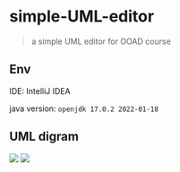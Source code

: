 # simple-UML-editor

> a simple UML editor for OOAD course

## Env

IDE: IntelliJ IDEA 

java version: `openjdk 17.0.2 2022-01-18`

## UML digram

![](https://i.imgur.com/k9EqN0P.png)
![](https://i.imgur.com/pLxECgG.png)
